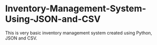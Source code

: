 # Inventory-Management-System-Using-JSON-and-CSV
This is very basic inventory management system created using Python, JSON and CSV.
